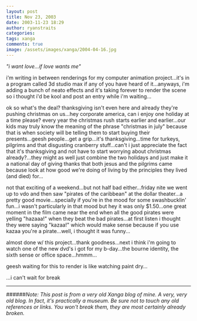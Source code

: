 ```yaml
---
layout: post
title: Nov 23, 2003
date: 2003-11-23 18:29
author: ryanstraits
categories:
tags: xanga
comments: true
image: /assets/images/xanga/2004-04-16.jpg
---
```

<i>"i want love...if love wants me"</i>

<!-- break -->

i'm writing in between renderings for my computer animation project...it's in a program called 3d studio max if any of you have heard of it...anyways, i'm adding a bunch of neato effects and it's taking forever to render the scene so i thought i'd be kool and post an entry while i'm waiting...

ok so what's the deal? thanksgiving isn't even here and already they're pushing christmas on us...hey corporate america, can i enjoy one holiday at a time please? every year the christmas rush starts earlier and earlier...our kids may truly know the meaning of the phrase "christmas in july" because that is when society will be telling them to start buying their presents...geesh people...get a grip...it's thanksgiving...time for turkeys, pilgrims and that disgusting cranberry stuff...can't i just appreciate the fact that it's thanksgiving and not have to start worrying about christmas already?...they might as well just combine the two holidays and just make it a national day of giving thanks that both jesus and the pilgrims came because look at how good we're doing of living by the principles they lived (and died) for...

not that exciting of a weekend...but not half bad either...friday nite we went up to vdo and then saw "pirates of the caribbean" at the dollar theater...a pretty good movie...specially if you're in the mood for some swashbucklin' fun...i wasn't particularly in that mood but hey it was only $1.50...one great moment in the film came near the end when all the good pirates were yelling "hazaaa!" when they beat the bad pirates...at first listen i thought they were saying "kazaa!" which would make sense because if you use kazaa you're a pirate...well, i thought it was funny...

almost done w/ this project...thank goodness...next i think i'm going to watch one of the new dvd's i got for my b-day...the bourne identity, the sixth sense or office space...hmmm...

geesh waiting for this to render is like watching paint dry...

...i can't wait for break

---

######*Note: This post is from a very old Xanga blog of mine. A very, very old blog. In fact, it's practically a museum. Be sure not to touch any old references or links. You won't break them, they are most certainly already broken.*